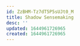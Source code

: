 ```yaml
---
id: ZzBHM-Tz7dT5P5sUJt0_M
title: Shadow Sensemaking
desc: ''
updated: 1644961726965
created: 1644961726965
---
```



